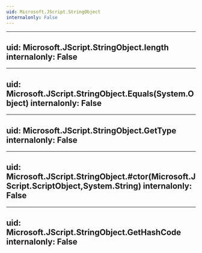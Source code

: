 ```yaml
---
uid: Microsoft.JScript.StringObject
internalonly: False
---
```


---
uid: Microsoft.JScript.StringObject.length
internalonly: False
---

---
uid: Microsoft.JScript.StringObject.Equals(System.Object)
internalonly: False
---

---
uid: Microsoft.JScript.StringObject.GetType
internalonly: False
---

---
uid: Microsoft.JScript.StringObject.#ctor(Microsoft.JScript.ScriptObject,System.String)
internalonly: False
---

---
uid: Microsoft.JScript.StringObject.GetHashCode
internalonly: False
---
